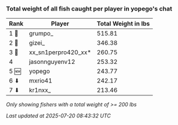 ### Total weight of all fish caught per player in yopego's chat
| Rank | Player | Total Weight in lbs |
|------|--------|---------|
| 1 🥇  | grumpo_ | 515.81 |
| 2 🥈  | gizei_ | 346.38 |
| 3 🥉  | xx_sn1perpro420_xx* | 260.75 |
| 4  | jasonnguyenv12 | 253.32 |
| 5 🆕 | yopego | 243.77 |
| 6 ⬇ | mxrio41 | 242.17 |
| 7 ⬇ | kr1nxx_ | 213.46 |

_Only showing fishers with a total weight of >= 200 lbs_

_Last updated at 2025-07-20 08:43:32 UTC_